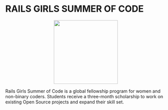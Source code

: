 # RAILS GIRLS SUMMER OF CODE

<p align="center">
     <img width =200 height =200 src="![image](https://user-images.githubusercontent.com/70138703/137576138-ad7262cb-776c-4609-9241-5a3c7af8258b.png)" /></p>
     
<p>Rails Girls Summer of Code is a global fellowship program for women and non-binary coders. Students receive a three-month scholarship to work on existing Open Source projects and expand their skill set.</p>
